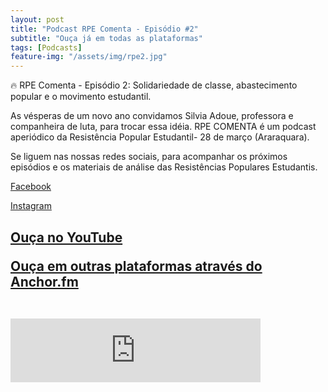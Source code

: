 ```yaml
---
layout: post
title: "Podcast RPE Comenta - Episódio #2"
subtitle: "Ouça já em todas as plataformas"
tags: [Podcasts]
feature-img: "/assets/img/rpe2.jpg"
---
```


<p>🔥 RPE Comenta - Episódio 2: Solidariedade de classe, abastecimento popular e o movimento estudantil.</p>

As vésperas de um novo ano convidamos Silvia Adoue, professora e companheira de luta, para trocar essa idéia.
RPE COMENTA é um podcast aperiódico da Resistência Popular Estudantil- 28 de março (Araraquara).

<p>Se liguem nas nossas redes sociais, para acompanhar os próximos episódios e os materiais de análise das Resistências Populares Estudantis.</p>
<p><a href="https://facebook.com/rpeararaquara">Facebook</a></p>
<p><a href="https://instagram.com/rpe28demarco">Instagram</a></p>

<p><h2><a href="https://youtu.be/XQa36ESPNlE">Ouça no YouTube</a>
<p><a href="https://anchor.fm/rpe-araraquara">Ouça em outras plataformas através do Anchor.fm</a><br><br>

<p><iframe src="https://anchor.fm/rpe-araraquara/embed/episodes/RPE-COMENTA---EPISDIO-2-SOLIDARIEDADE-DE-CLASSE--ABASTECIMENTO-POPULAR-E-MOVIMENTO-ESTUDANTIL-eq2tcf/a-a4iq2e7" height="102px" width="400px" frameborder="0" scrolling="no"></iframe></p>